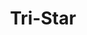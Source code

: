 ---
title: Tri-Star
categories: [gallery]
tags: [luggage]
banner: tri-star.jpg
caption: 
type: image
---